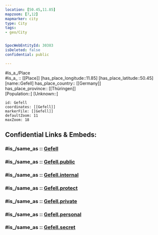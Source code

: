 ```yaml
---
location: [50.45,11.85] 
mapzoom: [7,12] 
mapmarker: city 
type: City
tags:
- geo/City


SpocWebEntityId: 30383
isDeleted: false
confidential: public

---
```

#is_a_/Place  
#is_a_ :: [[Place]] 
[has_place_longitude::11.85] 
[has_place_latitude::50.45] 
[name::Gefell] 
has_place_country:: [[Germany]]  
has_place_province:: [[Thüringen]]  
[Population::] 
[Unknown::] 


```leaflet
id: Gefell
coordinates: [[Gefell]] 
markerFile: [[Gefell]] 
defaultZoom: 11 
maxZoom: 18
```


## Confidential Links & Embeds: 

### #is_/same_as :: [Gefell](/_Standards/Earth/Continent/Europe/Europe~Central/Germany/Germany~East/Thüringen/counties~TH/Saale-Orla-Kreis/cities~Saale-Orla/Gefell.md) 

### #is_/same_as :: [Gefell.public](/_public/Earth/Continent/Europe/Europe~Central/Germany/Germany~East/Thüringen/counties~TH/Saale-Orla-Kreis/cities~Saale-Orla/Gefell.public.md) 

### #is_/same_as :: [Gefell.internal](/_internal/Earth/Continent/Europe/Europe~Central/Germany/Germany~East/Thüringen/counties~TH/Saale-Orla-Kreis/cities~Saale-Orla/Gefell.internal.md) 

### #is_/same_as :: [Gefell.protect](/_protect/Earth/Continent/Europe/Europe~Central/Germany/Germany~East/Thüringen/counties~TH/Saale-Orla-Kreis/cities~Saale-Orla/Gefell.protect.md) 

### #is_/same_as :: [Gefell.private](/_private/Earth/Continent/Europe/Europe~Central/Germany/Germany~East/Thüringen/counties~TH/Saale-Orla-Kreis/cities~Saale-Orla/Gefell.private.md) 

### #is_/same_as :: [Gefell.personal](/_personal/Earth/Continent/Europe/Europe~Central/Germany/Germany~East/Thüringen/counties~TH/Saale-Orla-Kreis/cities~Saale-Orla/Gefell.personal.md) 

### #is_/same_as :: [Gefell.secret](/_secret/Earth/Continent/Europe/Europe~Central/Germany/Germany~East/Thüringen/counties~TH/Saale-Orla-Kreis/cities~Saale-Orla/Gefell.secret.md)

